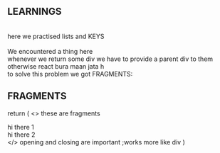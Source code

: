 ## LEARNINGS
<BR>
here we practised lists and KEYS<BR>
<BR>
We encountered a thing here<br>
whenever we return some div we have to provide a parent div to them<br>
otherwise react bura maan jata h <br>
to solve this problem we got  FRAGMENTS:

## FRAGMENTS

return (
<>                                                                      these are fragments
    <div>hi there 1
    </div>
    <div>
    hi there 2 </div>
</>                                                                     opening and closing are important ;works more like div 
)